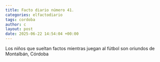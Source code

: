 ```yaml
---
title: Facto diario número 41.
categories: elfactodiario
tags: cordoba
author: c
layout: post
date: 2025-06-22 14:54:04 +00:00
---
```

Los niños que sueltan factos mientras juegan al fútbol son oriundos de Montalbán, Córdoba
